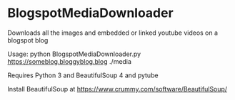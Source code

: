 # BlogspotMediaDownloader
Downloads all the images and embedded or linked youtube videos on a blogspot blog

Usage: python BlogspotMediaDownloader.py https://someblog.bloggyblog.blog ./media

Requires Python 3 and BeautifulSoup 4 and pytube

Install BeautifulSoup at https://www.crummy.com/software/BeautifulSoup/
